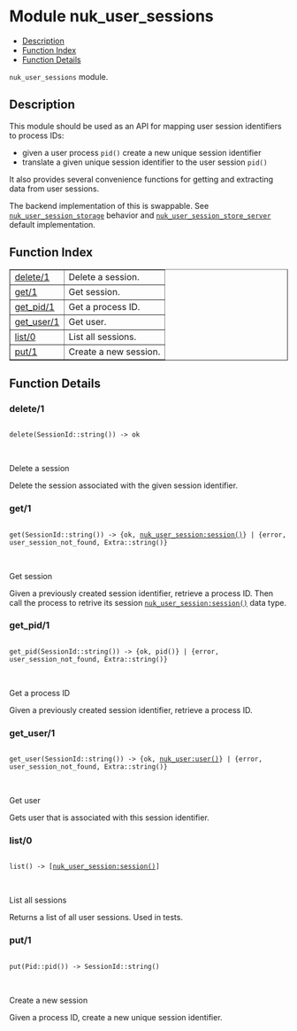 

# Module nuk_user_sessions #
* [Description](#description)
* [Function Index](#index)
* [Function Details](#functions)

`nuk_user_sessions` module.

<a name="description"></a>

## Description ##

This module should be used as an API for mapping user session identifiers
to process IDs:
- given a user process `pid()` create a new unique session identifier
- translate a given unique session identifier to the user session `pid()`

It also provides several convenience functions for getting and extracting
data from user sessions.

The backend implementation of this is swappable. See
[`nuk_user_session_storage`](nuk_user_session_storage.md) behavior and
[`nuk_user_session_store_server`](nuk_user_session_store_server.md) default implementation.<a name="index"></a>

## Function Index ##


<table width="100%" border="1" cellspacing="0" cellpadding="2" summary="function index"><tr><td valign="top"><a href="#delete-1">delete/1</a></td><td>Delete a session.</td></tr><tr><td valign="top"><a href="#get-1">get/1</a></td><td>Get session.</td></tr><tr><td valign="top"><a href="#get_pid-1">get_pid/1</a></td><td>Get a process ID.</td></tr><tr><td valign="top"><a href="#get_user-1">get_user/1</a></td><td>Get user.</td></tr><tr><td valign="top"><a href="#list-0">list/0</a></td><td>List all sessions.</td></tr><tr><td valign="top"><a href="#put-1">put/1</a></td><td>Create a new session.</td></tr></table>


<a name="functions"></a>

## Function Details ##

<a name="delete-1"></a>

### delete/1 ###

<pre><code>
delete(SessionId::string()) -&gt; ok
</code></pre>
<br />

Delete a session

Delete the session associated with the given session identifier.

<a name="get-1"></a>

### get/1 ###

<pre><code>
get(SessionId::string()) -&gt; {ok, <a href="nuk_user_session.md#type-session">nuk_user_session:session()</a>} | {error, user_session_not_found, Extra::string()}
</code></pre>
<br />

Get session

Given a previously created session identifier, retrieve a process ID. Then
call the process to retrive its session [`nuk_user_session:session()`](nuk_user_session.md#type-session)
data type.

<a name="get_pid-1"></a>

### get_pid/1 ###

<pre><code>
get_pid(SessionId::string()) -&gt; {ok, pid()} | {error, user_session_not_found, Extra::string()}
</code></pre>
<br />

Get a process ID

Given a previously created session identifier, retrieve a process ID.

<a name="get_user-1"></a>

### get_user/1 ###

<pre><code>
get_user(SessionId::string()) -&gt; {ok, <a href="nuk_user.md#type-user">nuk_user:user()</a>} | {error, user_session_not_found, Extra::string()}
</code></pre>
<br />

Get user

Gets user that is associated with this session identifier.

<a name="list-0"></a>

### list/0 ###

<pre><code>
list() -&gt; [<a href="nuk_user_session.md#type-session">nuk_user_session:session()</a>]
</code></pre>
<br />

List all sessions

Returns a list of all user sessions. Used in tests.

<a name="put-1"></a>

### put/1 ###

<pre><code>
put(Pid::pid()) -&gt; SessionId::string()
</code></pre>
<br />

Create a new session

Given a process ID, create a new unique session identifier.

